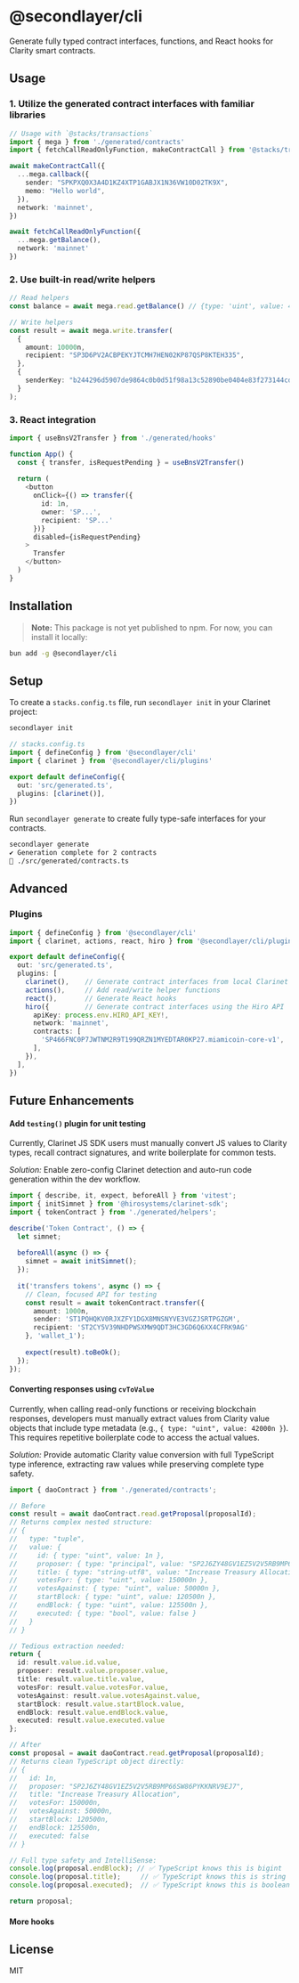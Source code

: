 # @secondlayer/cli

Generate fully typed contract interfaces, functions, and React hooks for Clarity smart contracts.

## Usage

### 1. Utilize the generated contract interfaces with familiar libraries
```typescript
// Usage with `@stacks/transactions`
import { mega } from './generated/contracts'
import { fetchCallReadOnlyFunction, makeContractCall } from '@stacks/transactions'

await makeContractCall({
  ...mega.callback({
    sender: "SPKPXQ0X3A4D1KZ4XTP1GABJX1N36VW10D02TK9X",
    memo: "Hello world",
  }),
  network: 'mainnet',
})

await fetchCallReadOnlyFunction({
  ...mega.getBalance(),
  network: 'mainnet'
})
```

### 2. Use built-in read/write helpers
```typescript
// Read helpers
const balance = await mega.read.getBalance() // {type: 'uint', value: 42000000n}

// Write helpers
const result = await mega.write.transfer(
  {
    amount: 10000n,
    recipient: "SP3D6PV2ACBPEKYJTCMH7HEN02KP87QSP8KTEH335",
  },
  {
    senderKey: "b244296d5907de9864c0b0d51f98a13c52890be0404e83f273144cd5b9960eed01",
  }
);
```

### 3. React integration
```typescript
import { useBnsV2Transfer } from './generated/hooks'

function App() {
  const { transfer, isRequestPending } = useBnsV2Transfer()
  
  return (
    <button 
      onClick={() => transfer({
        id: 1n,
        owner: 'SP...',
        recipient: 'SP...'
      })}
      disabled={isRequestPending}
    >
      Transfer
    </button>
  )
}
```

## Installation

> **Note:** This package is not yet published to npm. For now, you can install it locally:

```bash
bun add -g @secondlayer/cli
```
## Setup

To create a `stacks.config.ts` file, run `secondlayer init` in your Clarinet project:

```bash
secondlayer init
```

```typescript
// stacks.config.ts
import { defineConfig } from '@secondlayer/cli'
import { clarinet } from '@secondlayer/cli/plugins'

export default defineConfig({
  out: 'src/generated.ts',
  plugins: [clarinet()],
})
```

Run `secondlayer generate` to create fully type-safe interfaces for your contracts.

```bash
secondlayer generate
✔ Generation complete for 2 contracts
📄 ./src/generated/contracts.ts
```

## Advanced

### Plugins

```typescript
import { defineConfig } from '@secondlayer/cli'
import { clarinet, actions, react, hiro } from '@secondlayer/cli/plugins'

export default defineConfig({
  out: 'src/generated.ts',
  plugins: [
    clarinet(),    // Generate contract interfaces from local Clarinet project
    actions(),     // Add read/write helper functions
    react(),       // Generate React hooks
    hiro({         // Generate contract interfaces using the Hiro API
      apiKey: process.env.HIRO_API_KEY!,
      network: 'mainnet',
      contracts: [
        'SP466FNC0P7JWTNM2R9T199QRZN1MYEDTAR0KP27.miamicoin-core-v1',
      ],
    }),
  ],
})
```

## Future Enhancements

#### Add `testing()` plugin for unit testing

Currently, Clarinet JS SDK users must manually convert JS values to Clarity types, recall contract signatures, and write boilerplate for common tests.

_Solution:_ Enable zero-config Clarinet detection and auto-run code generation within the dev workflow.

```typescript
import { describe, it, expect, beforeAll } from 'vitest';
import { initSimnet } from '@hirosystems/clarinet-sdk';
import { tokenContract } from './generated/helpers';

describe('Token Contract', () => {
  let simnet;
  
  beforeAll(async () => {
    simnet = await initSimnet();
  });
  
  it('transfers tokens', async () => {
    // Clean, focused API for testing
    const result = await tokenContract.transfer({
      amount: 1000n,
      sender: 'ST1PQHQKV0RJXZFY1DGX8MNSNYVE3VGZJSRTPGZGM',
      recipient: 'ST2CY5V39NHDPWSXMW9QDT3HC3GD6Q6XX4CFRK9AG'
    }, 'wallet_1');
    
    expect(result).toBeOk();
  });
});
```

#### Converting responses using `cvToValue`

Currently, when calling read-only functions or receiving blockchain responses, developers must manually extract values from Clarity value objects that include type metadata (e.g., `{ type: "uint", value: 42000n }`). This requires repetitive boilerplate code to access the actual values.

_Solution:_ Provide automatic Clarity value conversion with full TypeScript type inference, extracting raw values while preserving complete type safety.

```typescript
import { daoContract } from './generated/contracts';

// Before
const result = await daoContract.read.getProposal(proposalId);
// Returns complex nested structure:
// {
//   type: "tuple",
//   value: {
//     id: { type: "uint", value: 1n },
//     proposer: { type: "principal", value: "SP2J6ZY48GV1EZ5V2V5RB9MP66SW86PYKKNRV9EJ7" },
//     title: { type: "string-utf8", value: "Increase Treasury Allocation" },
//     votesFor: { type: "uint", value: 150000n },
//     votesAgainst: { type: "uint", value: 50000n },
//     startBlock: { type: "uint", value: 120500n },
//     endBlock: { type: "uint", value: 125500n },
//     executed: { type: "bool", value: false }
//   }
// }

// Tedious extraction needed:
return {
  id: result.value.id.value,
  proposer: result.value.proposer.value,
  title: result.value.title.value,
  votesFor: result.value.votesFor.value,
  votesAgainst: result.value.votesAgainst.value,
  startBlock: result.value.startBlock.value,
  endBlock: result.value.endBlock.value,
  executed: result.value.executed.value
};

// After
const proposal = await daoContract.read.getProposal(proposalId);
// Returns clean TypeScript object directly:
// {
//   id: 1n,
//   proposer: "SP2J6ZY48GV1EZ5V2V5RB9MP66SW86PYKKNRV9EJ7",
//   title: "Increase Treasury Allocation",
//   votesFor: 150000n,
//   votesAgainst: 50000n,
//   startBlock: 120500n,
//   endBlock: 125500n,
//   executed: false
// }

// Full type safety and IntelliSense:
console.log(proposal.endBlock); // ✅ TypeScript knows this is bigint
console.log(proposal.title);     // ✅ TypeScript knows this is string
console.log(proposal.executed);  // ✅ TypeScript knows this is boolean

return proposal;
```

#### More hooks

## License

MIT